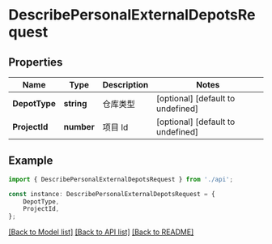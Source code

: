 # DescribePersonalExternalDepotsRequest


## Properties

Name | Type | Description | Notes
------------ | ------------- | ------------- | -------------
**DepotType** | **string** | 仓库类型 | [optional] [default to undefined]
**ProjectId** | **number** | 项目 Id | [optional] [default to undefined]

## Example

```typescript
import { DescribePersonalExternalDepotsRequest } from './api';

const instance: DescribePersonalExternalDepotsRequest = {
    DepotType,
    ProjectId,
};
```

[[Back to Model list]](../README.md#documentation-for-models) [[Back to API list]](../README.md#documentation-for-api-endpoints) [[Back to README]](../README.md)
